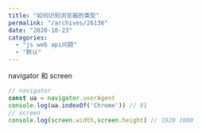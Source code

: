 ```yaml
---
title: "如何识别浏览器的类型"
permalink: "/archives/26136"
date: "2020-10-23"
categories: 
  - "js web api问题"
  - "默认"
---
```


navigator 和 screen

``` js
// navigator
const ua = navigator.userAgent
console.log(ua.indexOf('Chrome')) // 81
// screen
console.log(screen.width,screen.height) // 1920 1080
```
